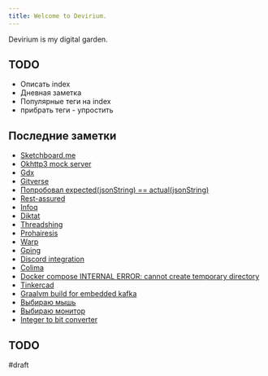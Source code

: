 ```yaml
---
title: Welcome to Devirium.
---
```


Devirium is my digital garden.

## TODO

- Описать index
- Дневная заметка
- Популярные теги на index
- прибрать теги - упростить

## Последние заметки
- [Sketchboard.me](2023/2023-11/Sketchboard.me.md)
- [Okhttp3 mock server](2024/2024-05/Okhttp3-mock-server.md)
- [Gdx](2024/2024-05/Gdx.md)
- [Gitverse](2024/2024-04/Gitverse.md)
- [Попробовал expected(jsonString) == actual(jsonString)](2024/2024-02/Попробовал-expected(jsonString)-==-actual(jsonString).md)
- [Rest-assured](2024/2024-02/Rest-assured.md)
- [Infoq](2024-07/Infoq.md)
- [Diktat](2024-07/Diktat.md)
- [Threadshing](2023/2023-11/Threadshing.md)
- [Prohairesis](2023/2023-11/Prohairesis.md)
- [Warp](2023/2023-07/Warp.md)
- [Gping](2023/2023-07/Gping.md)
- [Discord integration](2023/2023-04/Discord-integration.md)
- [Colima](2023/2023-04/Colima.md)
- [Docker compose INTERNAL ERROR: cannot create temporary directory](2023/2023-01/Docker-compose-INTERNAL-ERROR:-cannot-create-temporary-directory.md)
- [Tinkercad](2022/2022-12/Tinkercad.md)
- [Graalvm build for embedded kafka](2022/2022-11/Graalvm-build-for-embedded-kafka.md)
- [Выбираю мышь](2022/2022-10/Выбираю-мышь.md)
- [Выбираю монитор](2022/2022-10/Выбираю-монитор.md)
- [Integer to bit converter](2022/2022-10/Integer-to-bit-converter.md)

## TODO

#draft
